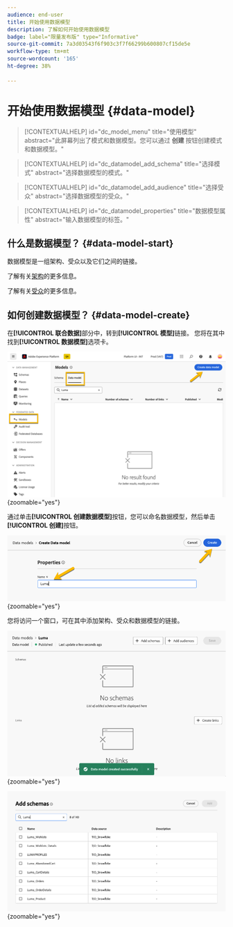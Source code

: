 ```yaml
---
audience: end-user
title: 开始使用数据模型
description: 了解如何开始使用数据模型
badge: label="限量发布版" type="Informative"
source-git-commit: 7a3d03543f6f903c3f7f66299b600807cf15de5e
workflow-type: tm+mt
source-wordcount: '165'
ht-degree: 38%

---
```


# 开始使用数据模型 {#data-model}


>[!CONTEXTUALHELP]
>id="dc_model_menu"
>title="使用模型"
>abstract="此屏幕列出了模式和数据模型。您可以通过 **创建** 按钮创建模式和数据模型。"

>[!CONTEXTUALHELP]
>id="dc_datamodel_add_schema"
>title="选择模式"
>abstract="选择数据模型的模式。"


>[!CONTEXTUALHELP]
>id="dc_datamodel_add_audience"
>title="选择受众"
>abstract="选择数据模型的受众。"

>[!CONTEXTUALHELP]
>id="dc_datamodel_properties"
>title="数据模型属性"
>abstract="输入数据模型的标签。"


## 什么是数据模型？ {#data-model-start}

数据模型是一组架构、受众以及它们之间的链接。

了解有关[架构](../customer/schemas.md)的更多信息。

了解有关[受众](../customer/audiences.md)的更多信息。

## 如何创建数据模型？ {#data-model-create}

在&#x200B;**[!UICONTROL 联合数据]**&#x200B;部分中，转到&#x200B;**[!UICONTROL 模型]**&#x200B;链接。 您将在其中找到&#x200B;**[!UICONTROL 数据模型]**&#x200B;选项卡。

![](assets/datamodel_create.png){zoomable="yes"}

通过单击&#x200B;**[!UICONTROL 创建数据模型]**&#x200B;按钮，您可以命名数据模型，然后单击&#x200B;**[!UICONTROL 创建]**&#x200B;按钮。

![](assets/datamodel_name.png){zoomable="yes"}

您将访问一个窗口，可在其中添加架构、受众和数据模型的链接。

![](assets/datamodel_created.png){zoomable="yes"}

![](assets/datamodel_schemas.png){zoomable="yes"}

